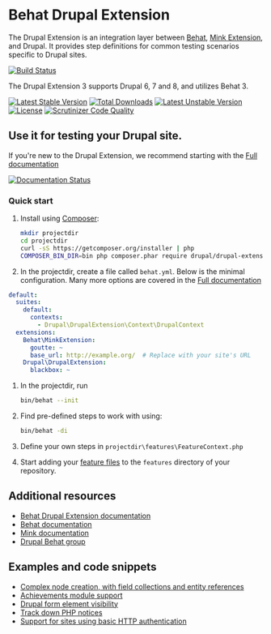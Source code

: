 # Behat Drupal Extension

The Drupal Extension is an integration layer between [Behat](http://behat.org),
[Mink Extension](https://github.com/Behat/MinkExtension), and Drupal. It
provides step definitions for common testing scenarios specific to Drupal
sites.

[![Build Status](https://travis-ci.org/jhedstrom/drupalextension.png?branch=3.1)](https://travis-ci.org/jhedstrom/drupalextension)

The Drupal Extension 3 supports Drupal 6, 7 and 8, and utilizes Behat 3.

[![Latest Stable Version](https://poser.pugx.org/drupal/drupal-extension/v/stable.svg)](https://packagist.org/packages/drupal/drupal-extension)
[![Total Downloads](https://poser.pugx.org/drupal/drupal-extension/downloads.svg)](https://packagist.org/packages/drupal/drupal-extension)
[![Latest Unstable Version](https://poser.pugx.org/drupal/drupal-extension/v/unstable.svg)](https://packagist.org/packages/drupal/drupal-extension)
[![License](https://poser.pugx.org/drupal/drupal-extension/license.svg)](https://packagist.org/packages/drupal/drupal-extension)
[![Scrutinizer Code Quality](https://scrutinizer-ci.com/g/jhedstrom/drupalextension/badges/quality-score.png?b=3.1)](https://scrutinizer-ci.com/g/jhedstrom/drupalextension/?branch=3.1)



## Use it for testing your Drupal site.

If you're new to the Drupal Extension, we recommend starting with 
the [Full documentation](https://behat-drupal-extension.readthedocs.org)

[![Documentation Status](https://readthedocs.org/projects/behat-drupal-extension/badge/?version=3.1)](https://behat-drupal-extension.readthedocs.org)

### Quick start

1. Install using [Composer](https://getcomposer.org/):

    ``` bash
    mkdir projectdir
    cd projectdir
    curl -sS https://getcomposer.org/installer | php
    COMPOSER_BIN_DIR=bin php composer.phar require drupal/drupal-extension='~3.0'
    ```

1.  In the projectdir, create a file called `behat.yml`. Below is the
    minimal configuration. Many more options are covered in the 
    [Full documentation](https://behat-drupal-extension.readthedocs.org)  

  ``` yaml
  default:
    suites:
      default:
        contexts:
          - Drupal\DrupalExtension\Context\DrupalContext
    extensions:
      Behat\MinkExtension:
        goutte: ~
        base_url: http://example.org/  # Replace with your site's URL
      Drupal\DrupalExtension:
        blackbox: ~
  ```

1. In the projectdir, run

    ``` bash
    bin/behat --init
    ```

1. Find pre-defined steps to work with using:

    ```bash
    bin/behat -di
    ```

1. Define your own steps in `projectdir\features\FeatureContext.php`

1. Start adding your [feature files](http://docs.behat.org/en/latest/guides/1.gherkin.html) 
   to the `features` directory of your repository.

## Additional resources

 * [Behat Drupal Extension documentation](https://behat-drupal-extension.readthedocs.org)
 * [Behat documentation](http://docs.behat.org)
 * [Mink documentation](http://mink.behat.org)
 * [Drupal Behat group](http://groups.drupal.org/behat)

## Examples and code snippets

 * [Complex node creation, with field collections and entity references](https://gist.github.com/jhedstrom/5708233)
 * [Achievements module support](https://gist.github.com/jhedstrom/9633067)
 * [Drupal form element visibility](https://gist.github.com/pbuyle/7698675)
 * [Track down PHP notices](https://www.godel.com.au/blog/use-behat-track-down-php-notices-they-take-over-your-drupal-site-forever)
 * [Support for sites using basic HTTP authentication](https://gist.github.com/jhedstrom/5bc5192d6dacbf8cc459)
